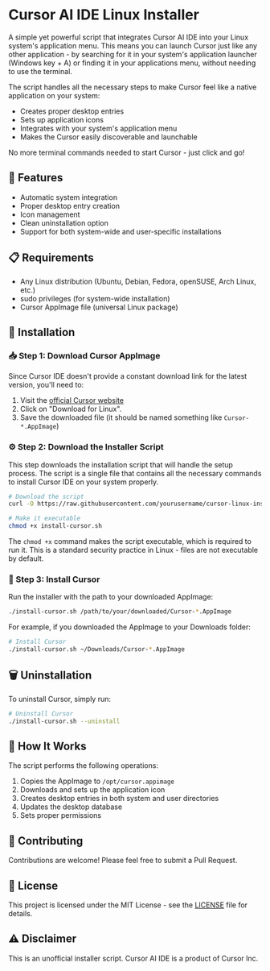 # Cursor AI IDE Linux Installer

A simple yet powerful script that integrates Cursor AI IDE into your Linux system's application menu. This means you can launch Cursor just like any other application - by searching for it in your system's application launcher (Windows key + A) or finding it in your applications menu, without needing to use the terminal.

The script handles all the necessary steps to make Cursor feel like a native application on your system:
- Creates proper desktop entries
- Sets up application icons
- Integrates with your system's application menu
- Makes the Cursor easily discoverable and launchable

No more terminal commands needed to start Cursor - just click and go!

## 🌟 Features

- Automatic system integration
- Proper desktop entry creation
- Icon management
- Clean uninstallation option
- Support for both system-wide and user-specific installations

## 📋 Requirements

- Any Linux distribution (Ubuntu, Debian, Fedora, openSUSE, Arch Linux, etc.)
- sudo privileges (for system-wide installation)
- Cursor AppImage file (universal Linux package)

## 🚀 Installation

### 📥 Step 1: Download Cursor AppImage
Since Cursor IDE doesn't provide a constant download link for the latest version, you'll need to:

1. Visit the [official Cursor website](https://www.cursor.com/)
2. Click on "Download for Linux".
3. Save the downloaded file (it should be named something like `Cursor-*.AppImage`)

### ⚙️ Step 2: Download the Installer Script
This step downloads the installation script that will handle the setup process. The script is a single file that contains all the necessary commands to install Cursor IDE on your system properly.

```bash
# Download the script
curl -O https://raw.githubusercontent.com/yourusername/cursor-linux-installer/main/install-cursor.sh

# Make it executable
chmod +x install-cursor.sh
```

The `chmod +x` command makes the script executable, which is required to run it. This is a standard security practice in Linux - files are not executable by default.

### 🎯 Step 3: Install Cursor 
Run the installer with the path to your downloaded AppImage:
```bash
./install-cursor.sh /path/to/your/downloaded/Cursor-*.AppImage
```

For example, if you downloaded the AppImage to your Downloads folder:
```bash
# Install Cursor
./install-cursor.sh ~/Downloads/Cursor-*.AppImage
```

## 🗑️ Uninstallation

To uninstall Cursor, simply run:
```bash
# Uninstall Cursor
./install-cursor.sh --uninstall
```

## 🔧 How It Works

The script performs the following operations:

1. Copies the AppImage to `/opt/cursor.appimage`
2. Downloads and sets up the application icon
3. Creates desktop entries in both system and user directories
4. Updates the desktop database
5. Sets proper permissions

## 🤝 Contributing

Contributions are welcome! Please feel free to submit a Pull Request.

## 📄 License

This project is licensed under the MIT License - see the [LICENSE](LICENSE) file for details.

## ⚠️ Disclaimer

This is an unofficial installer script. Cursor AI IDE is a product of Cursor Inc.

